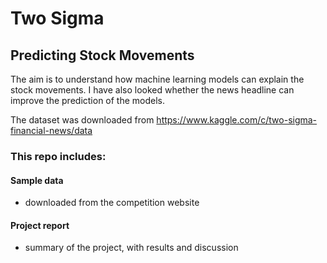 # Two Sigma 
## Predicting Stock Movements

The aim is to understand how machine learning models can explain the stock movements.
I have also looked whether the news headline can improve the prediction of the models. 

The dataset was downloaded from https://www.kaggle.com/c/two-sigma-financial-news/data

### This repo includes:

#### Sample data
- downloaded from the competition website

#### Project report
- summary of the project, with results and discussion

